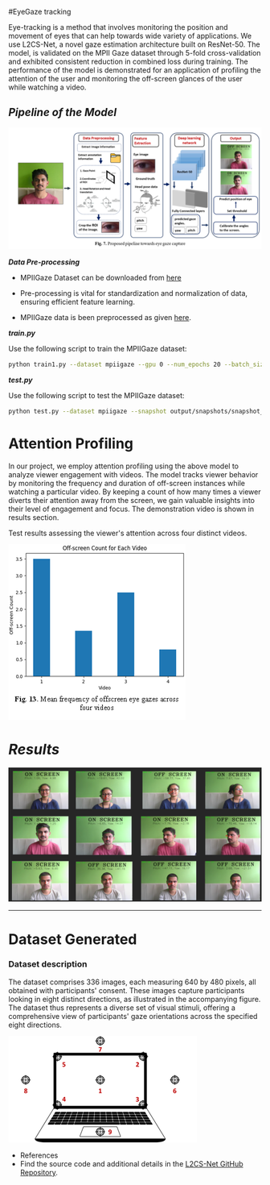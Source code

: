 #EyeGaze tracking

Eye-tracking is a method that involves monitoring the position and movement of eyes that can help towards wide variety of applications.
We use L2CS-Net, a novel gaze estimation architecture built on ResNet-50. The model, is validated on the MPII Gaze dataset through 5-fold cross-validation and exhibited consistent reduction in combined loss during training.
The performance of the model is demonstrated for an application of profiling the attention of the user and monitoring the off-screen glances of the user while watching a video. 

## ***Pipeline of the Model***
![Image](PIPELINE.png)

_**Data Pre-processing**_

- MPIIGaze Dataset can be downloaded from [here](https://www.mpi-inf.mpg.de/departments/computer-vision-and-machine-learning/research/gaze-based-human-computer-interaction/its-written-all-over-your-face-full-face-appearance-based-gaze-estimation)
  
- Pre-processing is vital for standardization and normalization of data, ensuring efficient feature learning.

- MPIIGaze data is been preprocessed as given [here](https://phi-ai.buaa.edu.cn/Gazehub/3D-dataset/).

_**train.py**_

Use the following script to train the MPIIGaze dataset:

```bash
python train1.py --dataset mpiigaze --gpu 0 --num_epochs 20 --batch_size 4 --lr 0.00001 --alpha 1
```

_**test.py**_

Use the following script to test the MPIIGaze dataset:

```bash
python test.py --dataset mpiigaze --snapshot output/snapshots/snapshot_folder --evalpath evaluation/L2CS-mpiigaze  --gpu 0
```

# Attention Profiling

In our project, we employ attention profiling using the above model to analyze viewer engagement with videos. The model tracks viewer behavior by monitoring the frequency and duration of off-screen instances while watching a particular video. By keeping a count of how many times a viewer diverts their attention away from the screen, we gain valuable insights into their level of engagement and focus. The demonstration video is shown in results section.

Test results assessing the viewer's attention across four distinct videos.

![Image](application_graph.png)

# _**Results**_

![Image](results.png)

  ---

# Dataset Generated

### Dataset description
The dataset comprises 336 images, each measuring 640 by 480 pixels, all obtained with participants' consent. These images capture participants looking in eight distinct directions, as illustrated in the accompanying figure. The dataset thus represents a diverse set of visual stimuli, offering a comprehensive view of participants' gaze orientations across the specified eight directions.

![Image](directions.png)


- References
- Find the source code and additional details in the [L2CS-Net GitHub Repository](https://github.com/Ahmednull/L2CS-Net).
